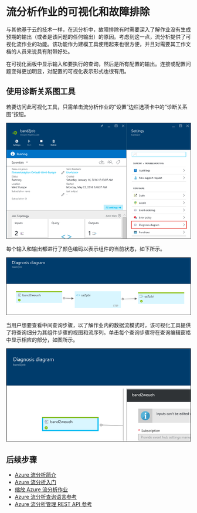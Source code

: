 <properties
	pageTitle="流分析作业的可视化和故障排除 | Azure"
	description="了解如何使用诊断关系图功能对自助服务的流分析作业管道的故障排除进行可视化。"
	keywords=""
	documentationCenter=""
	services="stream-analytics"
	authors="jeffstokes72"
	manager="jhubbard"
	editor="cgronlun"
/>  


<tags
	ms.service="stream-analytics"
	ms.devlang="na"
	ms.topic="article"
	ms.tgt_pltfrm="na"
	ms.workload="data-services"
	ms.date="09/26/2016"
	wacn.date="12/05/2016"
	ms.author="jeffstok"
/>  



# 流分析作业的可视化和故障排除
与其他基于云的技术一样，在流分析中，故障排除有时需要深入了解作业没有生成预期的输出（或者是该问题的任何输出）的原因。考虑到这一点，流分析提供了可视化流作业的功能。该功能作为建模工具使用起来也很方便，并且对需要其工作文档的人员来说具有附带好处。

在可视化面板中显示输入和要执行的查询，然后是所有配置的输出。连接或配置问题变得更加明显，对配置的可视化表示形式也很有用。

## 使用诊断关系图工具
若要访问此可视化工具，只需单击流分析作业的“设置”边栏选项卡中的“诊断关系图”按钮。

![stream-analytics-troubleshoot-visualization-diagnosis-diagram](./media/stream-analytics-troubleshoot-visualization/stream-analytics-troubleshoot-visualization-diagnosis-diagram1.png)

每个输入和输出都进行了颜色编码以表示组件的当前状态，如下所示。

![stream-analytics-troubleshoot-visualization-input-map](./media/stream-analytics-troubleshoot-visualization/stream-analytics-troubleshoot-visualization-input-map.png)

当用户想要查看中间查询步骤，以了解作业内的数据流模式时，该可视化工具提供了将查询细分为其组件步骤的视图和流序列。单击每个查询步骤将在查询编辑窗格中显示相应的部分，如图所示。

![stream-analytics-troubleshoot-visualization-intermediate-steps](./media/stream-analytics-troubleshoot-visualization/stream-analytics-troubleshoot-visualization-intermediate-steps.png)

## 后续步骤
- [Azure 流分析简介](/documentation/articles/stream-analytics-introduction/)
- [Azure 流分析入门](/documentation/articles/stream-analytics-get-started/)
- [缩放 Azure 流分析作业](/documentation/articles/stream-analytics-scale-jobs/)
- [Azure 流分析查询语言参考](https://msdn.microsoft.com/zh-cn/library/azure/dn834998.aspx)
- [Azure 流分析管理 REST API 参考](https://msdn.microsoft.com/zh-cn/library/azure/dn835031.aspx)

<!---HONumber=Mooncake_1128_2016-->
